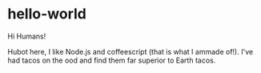 # hello-world
Hi Humans!

Hubot here, I like Node.js and coffeescript (that is what I ammade of!).
I've had tacos on the ood and find them far superior to Earth tacos.
